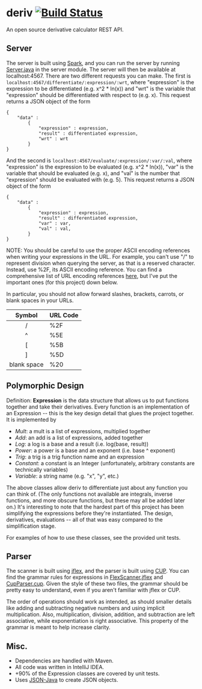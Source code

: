 # deriv [![Build Status](https://travis-ci.com/horeilly1101/deriv.svg?branch=master)](https://travis-ci.com/horeilly1101/deriv)

An open source derivative calculator REST API.

## Server

The server is built using [Spark](http://sparkjava.com/), and you can run the server by running 
[Server.java](src/main/java/com/deriv/server/Server.java) in the server module. The server will then be available
at localhost:4567. There are two different requests you can make. The first is
`localhost:4567/differentiate/:expression/:wrt`, where "expression" is the expression to be differentiated 
(e.g. x^2 * ln(x)) and "wrt" is the variable that "expression" should be differentiated with respect to (e.g. x). 
This request returns a JSON object of the form

    { 
        "data" :   
            {  
                "expression" : expression,
                "result" : differentiated expression,
                "wrt" : wrt 
            }
    }
    
And the second is `localhost:4567/evaluate/:expression/:var/:val`, where "expression" is the expression to be 
evaluated (e.g. x^2 * ln(x)), "var" is the variable that should be evaluated (e.g. x), and "val" is the number 
that "expression" should be evaluated with (e.g. 5). This request returns a JSON object of the form
              
    { 
        "data" :   
            {  
                "expression" : expression,
                "result" : differentiated expression,
                "var" : var,
                "val" : val, 
            }
    }
    
NOTE: You should be careful to use the proper ASCII encoding references when writing your expressions in the URL.
For example, you can't use "/" to represent division when querying the server, as that is a reserved character.
Instead, use %2F, its ASCII encoding reference. You can find a comprehensive list of URL encoding references
[here](https://www.w3schools.com/tags/ref_urlencode.asp), but I've put the important ones (for this project) down
below.

In particular, you should not allow forward slashes, brackets, carrots, or blank spaces in your URLs.

|    Symbol   | URL Code |
|:-----------:|----------|
|      /      |    %2F   |
|      ^      |    %5E   |
|      [      |    %5B   |
|      ]      |    %5D   |
| blank space |    %20   |

## Polymorphic Design

Definition: **Expression** is the data structure that allows us to put functions together and take their 
derivatives. Every function is an implementation of an Expression -- this is the key design detail that glues 
the project together. It is implemented by

- *Mult*: a mult is a list of expressions, multiplied together
- *Add*: an add is a list of expressions, added together
- *Log*: a log is a base and a result (i.e. log(base, result))
- *Power*: a power is a base and an exponent (i.e. base ^ exponent)
- *Trig*: a trig is a trig function name and an expression
- *Constant*: a constant is an Integer (unfortunately, arbitrary constants are technically variables)
- *Variable*: a string name (e.g. "x", "y", etc.)

The above classes allow deriv to differentiate just about any function you can think of. (The only functions not
available are integrals, inverse functions, and more obscure functions, but these may all be added later on.) It's
interesting to note that the hardest part of this project has been simplifying the expressions before they're
instantiated. The design, derivatives, evaluations -- all of that was easy compared to the simplification stage.

For examples of how to use these classes, see the provided unit tests.

## Parser

The scanner is built using [jflex](http://jflex.de/manual.html), and the parser is built using 
[CUP](http://jflex.de/manual.html). You can find the grammar rules for expressions in 
[FlexScanner.jflex](src/main/jflex/com/deriv/parser/FlexScanner.jflex) and 
[CupParser.cup](src/main/cup/com/deriv/parser/CupParser.cup). Given the style of these two files, the 
grammar should be pretty easy to understand, even if you aren't familiar with jflex or CUP.

The order of operations should work as intended, as should smaller details like adding and subtracting
negative numbers and using implicit multiplication. Also, multiplication, division, addition, and 
subtraction are left associative, while exponentiation is right associative. This property of the 
grammar is meant to help increase clarity.

## Misc.

- Dependencies are handled with Maven.
- All code was written in IntelliJ IDEA.
- +90% of the Expression classes are covered by unit tests.
- Uses [JSON-Java](https://github.com/stleary/JSON-java) to create JSON objects.